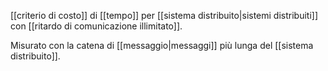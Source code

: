 [[criterio di costo]] di [[tempo]] per [[sistema distribuito|sistemi distribuiti]] con [[ritardo di comunicazione illimitato]].

Misurato con la catena di [[messaggio|messaggi]] più lunga del [[sistema distribuito]].
